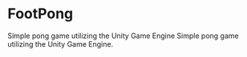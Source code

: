 # FootPong
 Simple pong game utilizing the Unity Game Engine
 Simple pong game utilizing the Unity Game Engine.
